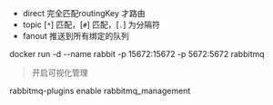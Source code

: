  * direct 完全匹配routingKey 才路由
 * topic [`*`] 匹配，[`#`] 匹配，[`.`] 为分隔符
 * fanout 推送到所有绑定的队列

docker run -d --name rabbit -p 15672:15672 -p 5672:5672 rabbitmq

> 开启可视化管理

rabbitmq-plugins enable rabbitmq_management